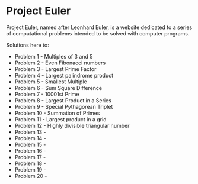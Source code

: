 # Project Euler

Project Euler, named after Leonhard Euler, is a website dedicated to a series of computational problems intended to be solved with computer programs.

Solutions here to:
- Problem 1 - Multiples of 3 and 5
- Problem 2 - Even Fibonacci numbers
- Problem 3 - Largest Prime Factor
- Problem 4 - Largest palindrome product
- Problem 5 - Smallest Multiple
- Problem 6 - Sum Square Difference
- Problem 7 - 10001st Prime
- Problem 8 - Largest Product in a Series
- Problem 9 - Special Pythagorean Triplet
- Problem 10 - Summation of Primes
- Problem 11 - Largest product in a grid
- Problem 12 - Highly divisible triangular number
- Problem 13 - 
- Problem 14 -  
- Problem 15 - 
- Problem 16 - 
- Problem 17 - 
- Problem 18 - 
- Problem 19 - 
- Problem 20 - 
